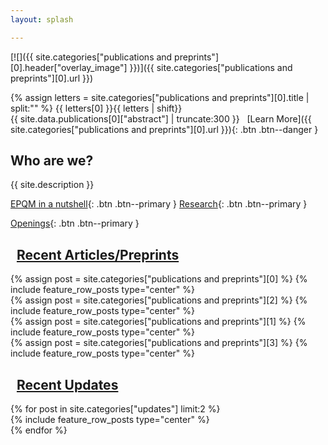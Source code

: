 ```yaml
---
layout: splash

---
```


[![]({{ site.categories["publications and preprints"][0].header["overlay_image"] }})]({{ site.categories["publications and preprints"][0].url }})
<div class="home__column__main" markdown=1>
 <div class="home__column_skewed" markdown=1>
  <div class="home__banner__title" markdown=1>
  {% assign letters = site.categories["publications and preprints"][0].title | split:"" %}
  <span class="first-letter">{{ letters[0] }}</span>{{ letters | shift}}
  </div> 
  <span class="home__banner__abstract" markdown=1> 
  {{ site.data.publications[0]["abstract"] | truncate:300 }}
  </span> &nbsp;&nbsp;[Learn More]({{ site.categories["publications and preprints"][0].url }}){: .btn .btn--danger }
 </div>
 <div class="home__column_skewed" markdown=1>
  <h2>Who are we?</h2>
  <span class="epqm_description">{{ site.description }}</span>

  [EPQM in a nutshell](/about/#what-is-epqm){: .btn .btn--primary }
  [Research](/research/#overview-of-our-research){: .btn .btn--primary }

  [Openings](/about/#openings){: .btn .btn--primary }
 </div>
</div>


## <i class="fas fa-bookmark"></i>&nbsp;&nbsp;[Recent Articles/Preprints](/posts/)
<div class="home__column__main" markdown=1>
 <div class="home__column" markdown=1>
 {% assign post = site.categories["publications and preprints"][0] %}
 {% include feature_row_posts type="center" %}
 </div>
 <div class="home__column" markdown=1>
 {% assign post = site.categories["publications and preprints"][2] %}
 {% include feature_row_posts type="center" %}
 </div>
</div>
<div class="home__column__main" markdown=1>
 <div class="home__column" markdown=1>
 {% assign post = site.categories["publications and preprints"][1] %}
 {% include feature_row_posts type="center" %}
 </div>
 <div class="home__column" markdown=1>
 {% assign post = site.categories["publications and preprints"][3] %}
 {% include feature_row_posts type="center" %}
 </div>
</div>

## <i class="fas fa-bolt"></i>&nbsp;&nbsp;[Recent Updates](/posts/)
<div class="home__column__main" markdown=1>
{% for post in site.categories["updates"] limit:2 %}
<div class="home__column" markdown=1>
{% include feature_row_posts type="center" %}
</div>
{% endfor %}
</div>
